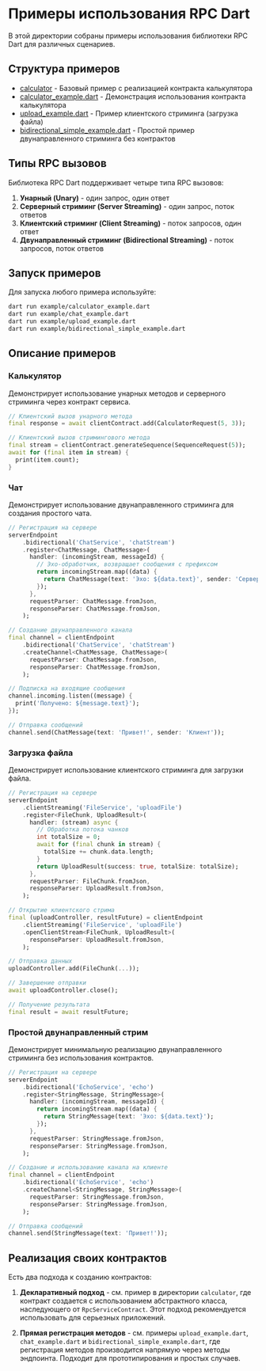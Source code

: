 # Примеры использования RPC Dart

В этой директории собраны примеры использования библиотеки RPC Dart для различных сценариев.

## Структура примеров

- [calculator](./calculator) - Базовый пример с реализацией контракта калькулятора
- [calculator_example.dart](./calculator_example.dart) - Демонстрация использования контракта калькулятора
- [upload_example.dart](./upload_example.dart) - Пример клиентского стриминга (загрузка файла)
- [bidirectional_simple_example.dart](./bidirectional_simple_example.dart) - Простой пример двунаправленного стриминга без контрактов

## Типы RPC вызовов

Библиотека RPC Dart поддерживает четыре типа RPC вызовов:

1. **Унарный (Unary)** - один запрос, один ответ
2. **Серверный стриминг (Server Streaming)** - один запрос, поток ответов
3. **Клиентский стриминг (Client Streaming)** - поток запросов, один ответ
4. **Двунаправленный стриминг (Bidirectional Streaming)** - поток запросов, поток ответов

## Запуск примеров

Для запуска любого примера используйте:

```bash
dart run example/calculator_example.dart
dart run example/chat_example.dart
dart run example/upload_example.dart
dart run example/bidirectional_simple_example.dart
```

## Описание примеров

### Калькулятор

Демонстрирует использование унарных методов и серверного стриминга через контракт сервиса.

```dart
// Клиентский вызов унарного метода
final response = await clientContract.add(CalculatorRequest(5, 3));

// Клиентский вызов стримингового метода
final stream = clientContract.generateSequence(SequenceRequest(5));
await for (final item in stream) {
  print(item.count);
}
```

### Чат

Демонстрирует использование двунаправленного стриминга для создания простого чата.

```dart
// Регистрация на сервере
serverEndpoint
    .bidirectional('ChatService', 'chatStream')
    .register<ChatMessage, ChatMessage>(
      handler: (incomingStream, messageId) {
        // Эхо-обработчик, возвращает сообщения с префиксом
        return incomingStream.map((data) {
          return ChatMessage(text: 'Эхо: ${data.text}', sender: 'Сервер');
        });
      },
      requestParser: ChatMessage.fromJson,
      responseParser: ChatMessage.fromJson,
    );

// Создание двунаправленного канала
final channel = clientEndpoint
    .bidirectional('ChatService', 'chatStream')
    .createChannel<ChatMessage, ChatMessage>(
      requestParser: ChatMessage.fromJson,
      responseParser: ChatMessage.fromJson,
    );

// Подписка на входящие сообщения
channel.incoming.listen((message) {
  print('Получено: ${message.text}');
});

// Отправка сообщений
channel.send(ChatMessage(text: 'Привет!', sender: 'Клиент'));
```

### Загрузка файла

Демонстрирует использование клиентского стриминга для загрузки файла.

```dart
// Регистрация на сервере
serverEndpoint
    .clientStreaming('FileService', 'uploadFile')
    .register<FileChunk, UploadResult>(
      handler: (stream) async {
        // Обработка потока чанков
        int totalSize = 0;
        await for (final chunk in stream) {
          totalSize += chunk.data.length;
        }
        return UploadResult(success: true, totalSize: totalSize);
      },
      requestParser: FileChunk.fromJson,
      responseParser: UploadResult.fromJson,
    );

// Открытие клиентского стрима
final (uploadController, resultFuture) = clientEndpoint
    .clientStreaming('FileService', 'uploadFile')
    .openClientStream<FileChunk, UploadResult>(
      responseParser: UploadResult.fromJson,
    );

// Отправка данных
uploadController.add(FileChunk(...));

// Завершение отправки
await uploadController.close();

// Получение результата
final result = await resultFuture;
```

### Простой двунаправленный стрим

Демонстрирует минимальную реализацию двунаправленного стриминга без использования контрактов.

```dart
// Регистрация на сервере
serverEndpoint
    .bidirectional('EchoService', 'echo')
    .register<StringMessage, StringMessage>(
      handler: (incomingStream, messageId) {
        return incomingStream.map((data) {
          return StringMessage(text: 'Эхо: ${data.text}');
        });
      },
      requestParser: StringMessage.fromJson,
      responseParser: StringMessage.fromJson,
    );

// Создание и использование канала на клиенте
final channel = clientEndpoint
    .bidirectional('EchoService', 'echo')
    .createChannel<StringMessage, StringMessage>(
      requestParser: StringMessage.fromJson,
      responseParser: StringMessage.fromJson,
    );

// Отправка сообщений
channel.send(StringMessage(text: 'Привет!'));
```

## Реализация своих контрактов

Есть два подхода к созданию контрактов:

1. **Декларативный подход** - см. пример в директории `calculator`, где контракт создается с использованием абстрактного класса, наследующего от `RpcServiceContract`. Этот подход рекомендуется использовать для серьезных приложений.

2. **Прямая регистрация методов** - см. примеры `upload_example.dart`, `chat_example.dart` и `bidirectional_simple_example.dart`, где регистрация методов производится напрямую через методы эндпоинта. Подходит для прототипирования и простых случаев. 